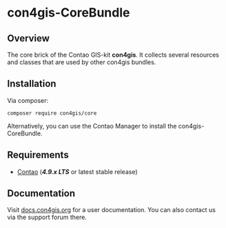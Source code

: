 # con4gis-CoreBundle
## Overview
The core brick of the Contao GIS-kit **con4gis**. It collects several resources and classes that are used by other con4gis bundles.

## Installation
Via composer:
```
composer require con4gis/core
```
Alternatively, you can use the Contao Manager to install the con4gis-CoreBundle.

## Requirements
- [Contao](https://github.com/contao/core-bundle) (***4.9.x LTS*** or latest stable release)

## Documentation
Visit [docs.con4gis.org](https://docs.con4gis.org) for a user documentation. You can also contact us via the support forum there.